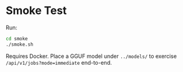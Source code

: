 # Smoke Test
Run:
```bash
cd smoke
./smoke.sh
```
Requires Docker. Place a GGUF model under `../models/` to exercise `/api/v1/jobs?mode=immediate` end-to-end.
